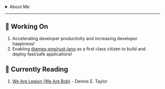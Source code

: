 <details closed>
  <summary> About Me </summary>
  <h5>Name: DJ Carpenter </h5>
  <h5>Title: Senior Engineer 1</h5>
  <h5>Department: CTO - Developer Experience - Developer Platforms</h5>
  <h5>Email: daniel.j.carpenter1@aexp.com</h5>
  <a href="https://aexp-architecture.slack.com/archives/DPA2KHV45">Slack: @dj</a>
  <h5>City: Phoenix</h5>
</details>

---

## :hammer: Working On 
1. Accelerating developer productivity and increasing developer happiness!
1. Enabling [@amex-eng/rust-lang][0] as a first class citizen to build and deploy fast/safe applications!

## :book: Currently Reading 
1. [We Are Legion (We Are Bob)][1] - Dennis E. Taylor



[0]: https://github.aexp.com/orgs/amex-eng/teams/rust-lang
[1]: https://www.amazon.com/Are-Legion-Bob-Bobiverse-Book-ebook/dp/B01LWAESYQ
[2]: https://aexp-architecture.slack.com/archives/DPA2KHV45
